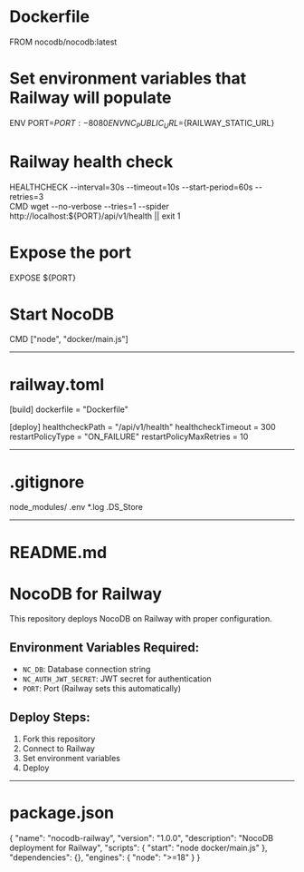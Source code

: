 # Dockerfile
FROM nocodb/nocodb:latest

# Set environment variables that Railway will populate
ENV PORT=${PORT:-8080}
ENV NC_PUBLIC_URL=${RAILWAY_STATIC_URL}

# Railway health check
HEALTHCHECK --interval=30s --timeout=10s --start-period=60s --retries=3 \
  CMD wget --no-verbose --tries=1 --spider http://localhost:${PORT}/api/v1/health || exit 1

# Expose the port
EXPOSE ${PORT}

# Start NocoDB
CMD ["node", "docker/main.js"]

---

# railway.toml
[build]
dockerfile = "Dockerfile"

[deploy]
healthcheckPath = "/api/v1/health"
healthcheckTimeout = 300
restartPolicyType = "ON_FAILURE"
restartPolicyMaxRetries = 10

---

# .gitignore
node_modules/
.env
*.log
.DS_Store

---

# README.md
# NocoDB for Railway

This repository deploys NocoDB on Railway with proper configuration.

## Environment Variables Required:

- `NC_DB`: Database connection string
- `NC_AUTH_JWT_SECRET`: JWT secret for authentication
- `PORT`: Port (Railway sets this automatically)

## Deploy Steps:

1. Fork this repository
2. Connect to Railway
3. Set environment variables
4. Deploy

---

# package.json
{
  "name": "nocodb-railway",
  "version": "1.0.0",
  "description": "NocoDB deployment for Railway",
  "scripts": {
    "start": "node docker/main.js"
  },
  "dependencies": {},
  "engines": {
    "node": ">=18"
  }
}
